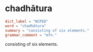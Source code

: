 # chadhātura

``` toml
dict_label = "NCPED"
word = "chadhātura"
summary = "consisting of six elements."
grammar_comment = "mfn."
```

consisting of six elements.

